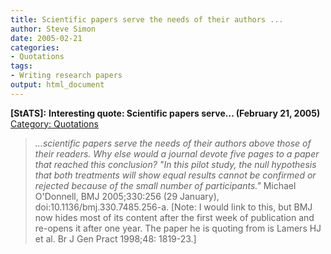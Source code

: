 ```yaml
---
title: Scientific papers serve the needs of their authors ...
author: Steve Simon
date: 2005-02-21
categories:
- Quotations
tags:
- Writing research papers
output: html_document
---
```

**[StATS]:** **Interesting quote: Scientific papers
serve\... (February 21, 2005)** [Category:
Quotations](../category/InterestingQuotes.html)

> *\...scientific papers serve the needs of their authors above those of
> their readers. Why else would a journal devote five pages to a paper
> that reached this conclusion? \"In this pilot study, the null
> hypothesis that both treatments will show equal results cannot be
> confirmed or rejected because of the small number of participants.\"*
> Michael O\'Donnell, BMJ 2005;330:256 (29 January),
> doi:10.1136/bmj.330.7485.256-a. \[Note: I would link to this, but BMJ
> now hides most of its content after the first week of publication and
> re-opens it after one year. The paper he is quoting from is Lamers HJ
> et al. Br J Gen Pract 1998;48: 1819-23.\]
